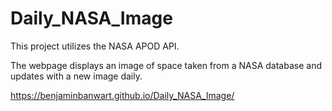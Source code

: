 # Daily_NASA_Image

This project utilizes the NASA APOD API.

The webpage displays an image of space taken from a NASA database and updates with a new image daily.

https://benjaminbanwart.github.io/Daily_NASA_Image/
